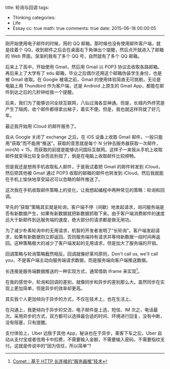 title: 轮询与回调
tags:
  - Thinking
categories:
  - Life
  - Essay
cc: true
math: true
comments: true
date: 2015-06-18 00:00:05
---

刚开始使用电子邮件的时候，用的 QQ 邮箱。那时候也没有使用邮件客户端，就是挂着个 QQ，收到邮件之后会在桌面右下角弹出个提醒，然后点开就进入了邮箱的 Web 界面。渐渐的我有了多个 QQ 号，自然就有了多个 QQ 邮箱。

<!-- more -->

后来上了高中，开始使用 Gmail，然后用 Gmail 以 POP3 协议去收取各路邮箱。再后来上了大学有了 edu 邮箱，毕业之后偶尔还用这个邮箱伪装学生身份，也是被 Gmail 收取。在 Google 被墙之前，Gmail 的使用体验简直无可挑剔，无论是电脑上用 Thundbird 作为客户端，还是 Android 上原生的 Gmail App，都能在邮件到达之后的几秒钟给我一个提醒。

后来，我们为了能够访问全球互联网，八仙过海各显神通。但是，长城内外终究是产生了隔阂，收个邮件都得拿出梯子，着实不便。但是，我也就这样将就了好几年。

最近我开始用 iCloud 的邮件服务了。

自从 Google 关闭了 exchange 之后，在 iOS 设备上收取 Gmail 邮件，一般只能用“获取”而不能用“推送”。获取的意思就是每个 N 分钟去服务器获取一次邮件，$min(N) = 15$，而获取的前提是能够访问国际互联网。这样子一来我从手机上收取邮件就变得比较复杂而且别扭了，倒是在电脑上收取邮件比较顺畅。

但是我还是想用手机收取私人邮件，于是我试着把 Gmail 的邮件转发到 iCloud，然后把其他被 Gmail 通过 POP3 收取的邮箱的邮件也转发到 iCloud。然后我就能在手机上愉快地享受延迟可以忽略的邮件推送了。

这次我在手机收取邮件策略上的变化，让我想起编程中两种常见的策略：轮询和回调。

早先的“获取”策略其实就是轮询，客户端不停（间歇）地发起请求，询问服务端是否有新数据产生，如果有新数据就把新数据抓取下来。由于客户端消费邮件的速度远大于新邮件到达服务端的速度，绝大部分的请求都是做无用功。

为了减少朴素轮询中的无用请求，机智的开发者发明了“长轮询”。客户端发起请求，如果有新数据则立即返回，否则服务端持有请求并等待新数据一段时间再返回。这种策略极大的减少了客户端发起的无用请求，但是加大了服务端的开销。

回调策略与轮询策略截然相反。回调就像好莱坞原则，Don't call us, we'll call you，不是客户端主动向服务端请求数据，而是服务端向客户端推送数据。

长连接是服务端数据推送的一种实现方式，通常借助 iframe 来实现[^1]。

[^1]: [Comet：基于 HTTP 长连接的“服务器推”技术][1]

在我的感觉中，轮询和回调的差别，就像同步和异步的差别那么大。虽然同步在实现上更加简单，但是异步的效率却更高。

其实我个人更加倾向于异步的方式，不仅在技术上，也在生活上。

在沟通上，我更倾向于异步的交流，电子邮件是上选，短信、IM 次之，电话最次。采用异步的方式，双方都可以选择最合适的时间、环境进行回复，没有中断，没有阻塞，只有提醒。

支付体验上，Uber 远胜于其他 App，秘诀也在于异步。乘客下车之后，Uber 自动从支付宝或者信用卡中扣费，不需要输入金额，不需要输入密码，不需要指纹支付。这就是传说中的“因为信任，所以简单”?


[1]: http://www.ibm.com/developerworks/cn/web/wa-lo-comet/
